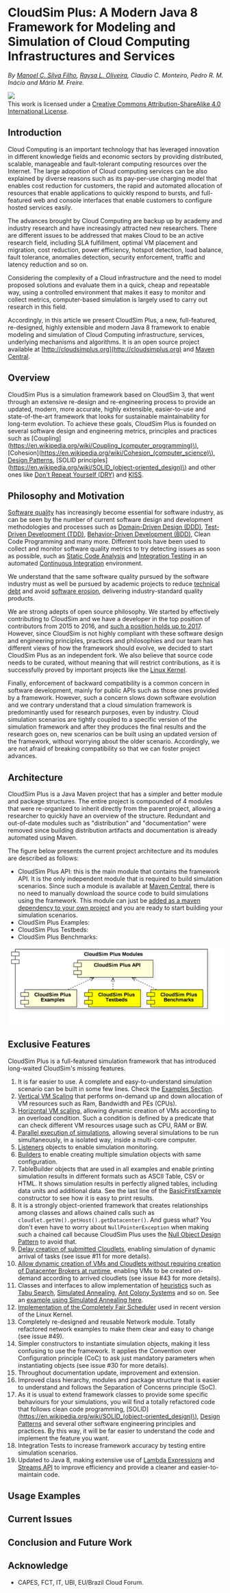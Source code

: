 # CloudSim Plus: A Modern Java 8 Framework for Modeling and Simulation of Cloud Computing Infrastructures and Services

_By _[_Manoel C. Silva Filho_](http://twitter.com/manoelcampos)_, _[_Raysa L. Oliveira_](http://twitter.com/raysaloliveira)_, Claudio C. Monteiro, Pedro R. M. Inácio and Mário M. Freire._

![](https://licensebuttons.net/l/by-sa/4.0/88x31.png)  
This work is licensed under a [Creative Commons Attribution-ShareAlike 4.0 International License](http://creativecommons.org/licenses/by-sa/4.0/).

## Introduction

Cloud Computing is an important technology that has leveraged innovation in different knowledge fields and economic sectors by providing distributed, scalable, manageable and fault-tolerant computing resources over the Internet. The large adopotion of Cloud computing services can be also explained by diverse reasons such as its pay-per-use charging model that enables cost reduction for customers, the rapid and automated allocation of resources that enable applications to quickly respond to bursts, and full-featured web and console interfaces that enable customers to configure hosted services easily.

The advances brought by Cloud Computing are backup up by academy and industry research and have increasingly attracted new researchers. There are different issues to be addressed that makes Cloud to be an active research field, including SLA fulfillment,  optimal VM placement and migration, cost reduction, power efficiency, hotspot detection, load balance, fault tolerance, anomalies detection, security enforcement, traffic and latency reduction and so on.

Considering the complexity of a Cloud infrastructure and the need to model proposed solutions and evaluate them in a quick, cheap and repeatable way, using a controlled environment that makes it easy to monitor and collect metrics, computer-based simulation is largely used to carry out research in this field.

Accordingly, in this article we present CloudSim Plus, a new, full-featured, re-designed, highly extensible and modern Java 8 framework to enable modeling and simulation of Cloud Computing infrastructure, services, underlying mechanisms and algorithms. It is an open source project available at [http://cloudsimplus.org](http://cloudsimplus.org) and [Maven Central](http://cloudsimplus.org/docs/maven.html).

## Overview

CloudSim Plus is a simulation framework based on CloudSim 3, that went through an extensive re-design and re-engineering process to provide an updated, modern, more accurate, highly extensible, easier-to-use and state-of-the-art framework that looks for sustainable maintainability for long-term evolution. To achieve these goals, CloudSim Plus is founded on several software design and engineering metrics, principles and practices such as [Coupling](https://en.wikipedia.org/wiki/Coupling_(computer_programming)\), [Cohesion](https://en.wikipedia.org/wiki/Cohesion_(computer_science)\), [Design Patterns](https://en.wikipedia.org/wiki/Software_design_pattern), [SOLID principles](https://en.wikipedia.org/wiki/SOLID_(object-oriented_design)\) and other ones like [Don't Repeat Yourself \(DRY\)](https://pt.wikipedia.org/wiki/Don't_repeat_yourself) and [KISS](https://en.wikipedia.org/wiki/KISS_principle).

## Philosophy and Motivation

[Software quality](https://en.wikipedia.org/wiki/Software_quality) has increasingly become essential for software industry, as can be seen by the number of current software design and development methodologies and processes such as [Domain-Driven Design \(DDD\)](https://en.wikipedia.org/wiki/Domain-driven_design), [Test-Driven Development \(TDD\)](https://en.wikipedia.org/wiki/Test-driven_development), [Behavior-Driven Development \(BDD\)](https://en.wikipedia.org/wiki/Behavior-driven_development), Clean Code Programming and many more. Different tools have been used to collect and monitor software quality metrics to try detecting issues as soon as possible, such as [Static Code Analysis](https://en.wikipedia.org/wiki/Static_program_analysis) and [Integration Testing](https://en.wikipedia.org/wiki/Integration_testing) in an automated [Continuous Integration](https://en.wikipedia.org/wiki/Continuous_integration) environment.

We understand that the same software quality pursued by the software industry must as well be pursued by academic projects to reduce [technical debt](https://en.wikipedia.org/wiki/Technical_debt) and avoid [software erosion](https://en.wikipedia.org/wiki/Software_rot), delivering industry-standard quality products.

We are strong adepts of open source philosophy. We started by effectively contributing to CloudSim and we have a developer in the top position of contributors from 2015 to 2016, and [such a position holds up to 2017](https://github.com/Cloudslab/cloudsim/graphs/contributors?from=2015-03-18&to=2017-01-30). However, since CloudSim is not highly compliant with these software design and engineering principles, practices and philosophies and our team has different views of how the framework should evolve, we decided to start CloudSim Plus as an independent fork. We also believe that source code needs to be curated, without meaning that will restrict contributions, as it is successfully proved by important projects like the [Linux Kernel](https://github.com/torvalds/linux).

Finally, enforcement of backward compatibility is a common concern in software development, mainly for public APIs such as those ones provided by a framework. However, such a concern slows down software evolution and we contrary understand that a cloud simulation framework is predominantly used for research purposes, even by industry. Cloud simulation scenarios are tightly coupled to a specific version of the simulation framework and after they produces the final results and the research goes on, new scenarios can be built using an updated version of the framework, without worrying about the older scenario. Accordingly, we are not afraid of breaking compatibility so that we can foster project advances.

## Architecture

CloudSim Plus is a Java Maven project that has a simpler and better module and package structures. The entire project is compounded of 4 modules that were re-organized to inherit directly from the parent project, allowing a researcher to quickly have an overview of the structure. Redundant and out-of-date modules such as "distribution" and "documentation" were removed since building distribution artifacts and documentation is already automated using Maven.

The figure below presents the current project architecture and its modules are described as follows:

- CloudSim Plus API: this is the main module that contains the framework API. It is the only independent module that is required to build simulation scenarios. Since such a module is available at [Maven Central](http://cloudsimplus.org/docs/maven.html), there is no need to manually download the source code to build simulations using the framework. This module can just be [added as a maven dependency to your own project](http://cloudsimplus.org#maven) and you are ready to start building your simulation scenarios.
- CloudSim Plus Examples:
- CloudSim Plus Testbeds: 
- CloudSim Plus Benchmarks: 

![](/assets/modules.png)

## Exclusive Features

CloudSim Plus is a full-featured simulation framework that has introduced long-waited CloudSim's missing features.

1. It is far easier to use. A complete and easy-to-understand simulation scenario can be built in some few lines. Check the [Examples Section](#a-minimal-and-complete-simulation-example).
2. [Vertical VM Scaling](/cloudsim-plus-examples/src/main/java/org/cloudsimplus/examples/VerticalVmScalingExample.java) 
   that performs on-demand up and down allocation of VM resources such as Ram, Bandwidth and PEs \(CPUs\).
3. [Horizontal VM scaling](/cloudsim-plus-examples/src/main/java/org/cloudsimplus/examples/LoadBalancerByHorizontalVmScalingExample.java), allowing dynamic creation of VMs according to an overload condition. Such a condition is defined by a predicate that can check different VM resources usage such as CPU, RAM or BW.
4. [Parallel execution of simulations](/cloudsim-plus-examples/src/main/java/org/cloudsimplus/examples/ParallelSimulationsExample.java), allowing several simulations to be run simultaneously, in a isolated way, inside a multi-core computer.
5. [Listeners](/cloudsim-plus-examples/src/main/java/org/cloudsimplus/examples/listeners/) objects to enable simulation monitoring.
6. [Builders](/cloudsim-plus/src/main/java/org/cloudsimplus/builders/) to enable creating multiple simulation objects with same configuration.
7. TableBuilder objects that are used in all examples and enable printing simulation results in different formats such as ASCII Table, CSV or HTML. It shows simulation results in perfectly aligned tables, including data units and additional data. See the last line of the [BasicFirstExample](/cloudsim-plus-examples/src/main/java/org/cloudsimplus/examples/BasicFirstExample.java) constructor to see how it is easy to print results.
8. It is a strongly object-oriented framework that creates relationships among classes and allows chained calls such as `cloudlet.getVm().getHost().getDatacenter()`.
   And guess what? You don't even have to worry about `NullPointerException` when making such a chained call because CloudSim Plus uses the [Null Object Design Pattern](https://en.wikipedia.org/wiki/Null_Object_pattern) to avoid that.
9. [Delay creation of submitted Cloudlets](/cloudsim-plus-examples/src/main/java/org/cloudsimplus/examples/DynamicCloudletsArrival1.java), enabling simulation of dynamic arrival of tasks \(see issue \#11 for more details\).
10. [Allow dynamic creation of VMs and Cloudlets without requiring creation of Datacenter Brokers at runtime](/cloudsim-plus-examples/src/main/java/org/cloudsimplus/examples/DynamicCreationOfVmsAndCloudlets.java), enabling VMs to be created on-demand according to arrived cloudlets \(see issue \#43 for more details\).
11. Classes and interfaces to allow implementation of [heuristics](http://en.wikipedia.org/wiki/Heuristic) such as 
    [Tabu Search](http://en.wikipedia.org/wiki/Tabu_search), [Simulated Annealing](http://en.wikipedia.org/wiki/Simulated_annealing), 
    [Ant Colony Systems](http://en.wikipedia.org/wiki/Ant_colony_optimization_algorithms) and so on. See an [example using Simulated Annealing here](/cloudsim-plus-examples/src/main/java/org/cloudsimplus/examples/DatacenterBrokerHeuristicExample.java).
12. [Implementation of the Completely Fair Scheduler](/cloudsim-plus-examples/src/main/java/org/cloudsimplus/examples/LinuxCompletelyFairSchedulerExample.java) used in recent version of the Linux Kernel.
13. Completely re-designed and reusable Network module. Totally refactored network examples to make them clear and easy to change \(see issue \#49\).
14. Simpler constructors to instantiate simulation objects, making it less confusing to use the framework. It applies the Convention over Configuration principle \(CoC\) to ask just mandatory parameters when instantiating objects \(see issue \#30 for more details\).
15. Throughout documentation update, improvement and extension.
16. Improved class hierarchy, modules and package structure that is easier to understand and follows the Separation of Concerns principle \(SoC\).
17. As it is usual to extend framework classes to provide some specific behaviours for your simulations, you will find a totally refactored code that follows clean code programming, [SOLID](https://en.wikipedia.org/wiki/SOLID_(object-oriented_design)\), [Design Patterns](https://en.wikipedia.org/wiki/Software_design_pattern) and several other software engineering principles and practices. By this way, it will be far easier to understand the code and implement the feature you want.
18. Integration Tests to increase framework accuracy by testing entire simulation scenarios.
19. Updated to Java 8, making extensive use of [Lambda Expressions](http://www.oracle.com/webfolder/technetwork/tutorials/obe/java/Lambda-QuickStart/index.html) and [Streams API](http://www.oracle.com/technetwork/articles/java/ma14-java-se-8-streams-2177646.html) to improve efficiency and provide a cleaner and easier-to-maintain code.

## Usage Examples

## Current Issues

## Conclusion and Future Work

## Acknowledge

* CAPES, FCT, IT, UBI, EU/Brazil Cloud Forum.



